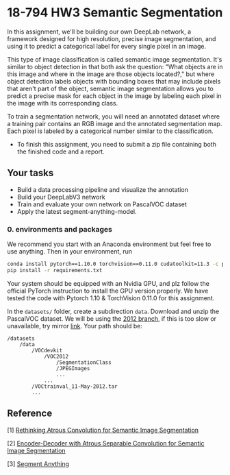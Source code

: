 # 18-794 HW3 Semantic Segmentation

In this assignment, we'll be building our own DeepLab network, a framework designed for high resolution, precise image segmentation, and using it to predict a categorical label for every single pixel in an image.

This type of image classification is called semantic image segmentation. It's similar to object detection in that both ask the question: "What objects are in this image and where in the image are those objects located?," but where object detection labels objects with bounding boxes that may include pixels that aren't part of the object, semantic image segmentation allows you to predict a precise mask for each object in the image by labeling each pixel in the image with its corresponding class. 

To train a segmentation network, you will need an annotated dataset where a training pair contains an RGB image and the annotated segmentation map. Each pixel is labeled by a categorical number similar to the classification.

* To finish this assignment, you need to submit a zip file containing both the finished code and a report.

## Your tasks
* Build a data processing pipeline and visualize the annotation
* Build your DeepLabV3 network
* Train and evaluate your own network on PascalVOC dataset
* Apply the latest segment-anything-model.

### 0. environments and packages
We recommend you start with an Anaconda environment but feel free to use anything. Then in your environment, run 

```bash
conda install pytorch==1.10.0 torchvision==0.11.0 cudatoolkit=11.3 -c pytorch -c conda-forge
pip install -r requirements.txt
```
Your system should be equipped with an Nvidia GPU, and plz follow the official PyTorch instruction to install the GPU version properly. We have tested the code with Pytorch 1.10 & TorchVision 0.11.0 for this assignment.

In the ``datasets/`` folder, create a subdirection ``data``. Download and unzip the PascalVOC dataset. We will be using the [2012 branch](http://host.robots.ox.ac.uk/pascal/VOC/voc2012/VOCtrainval_11-May-2012.tar), if this is too slow or unavailable, try mirror [link](https://dataset.bj.bcebos.com/voc/VOCtrainval_11-May-2012.tar). Your path should be:

```
/datasets
    /data
        /VOCdevkit 
            /VOC2012 
                /SegmentationClass
                /JPEGImages
                ...
            ...
        /VOCtrainval_11-May-2012.tar
        ...
```



## Reference

[1] [Rethinking Atrous Convolution for Semantic Image Segmentation](https://arxiv.org/abs/1706.05587)

[2] [Encoder-Decoder with Atrous Separable Convolution for Semantic Image Segmentation](https://arxiv.org/abs/1802.02611)

[3] [Segment Anything](https://arxiv.org/abs/2304.02643)
